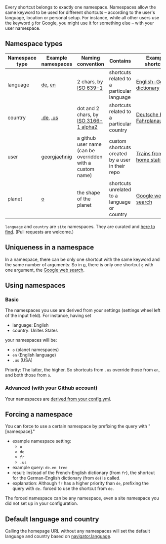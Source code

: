 Every shortcut belongs to exactly one namespace. Namespaces allow the same keyword to be used for different shortcuts – according to the user's language, location or personal setup. For instance, while all other users use the keyword `g` for Google, you might use it for something else – with your user namespace.

## Namespace types

Namespace type | Example namespaces | Naming convention | Contains | Example shortcuts
--- | --- | --- | --- | ---
language | [de](https://github.com/trovu/trovu-data/tree/master/shortcuts/de), [en](https://github.com/trovu/trovu-data/tree/master/shortcuts/en) | 2 chars, by [ISO 639-1](http://en.wikipedia.org/wiki/List_of_ISO_639-1_codes) | shortcuts related to a particular language | [English-German dictionary](https://github.com/trovu/trovu-data/blob/master/shortcuts/de/en/1.yml)
country | [.de](https://github.com/trovu/trovu-data/tree/master/shortcuts/.de), [.us](https://github.com/trovu/trovu-data/tree/master/shortcuts/.us) | dot and 2 chars, by [ISO 3166-1 alpha2](https://en.wikipedia.org/wiki/ISO_3166-1_alpha-2) | shortcuts related to a particular country | [Deutsche Bahn Fahrplanauskunft](https://github.com/trovu/trovu-data/tree/master/shortcuts/.de/db)
user | [georgjaehnig](https://github.com/georgjaehnig/trovu-data/tree/master/shortcuts/)| a github user name (can be overridden with a custom name) | custom shortcuts created by a user in their repo | [Trains from my home station](https://github.com/georgjaehnig/trovu-data-user/blob/master/shortcuts/br.1.yml)
planet | [o](https://github.com/trovu/trovu-data/tree/master/shortcuts/o)| the shape of the planet |         shortcuts unrelated to a language or country | [Google web search](https://github.com/trovu/trovu-data/blob/master/shortcuts/o/g/1.yml)

`language` and `country` are `site` namespaces. They are curated and 
[here to find](https://github.com/trovu/trovu-data/tree/master/shortcuts). (Pull requests are welcome.)

## Uniqueness in a namespace

In a namespace, there can be only one shortcut with the same keyword and the same number of arguments: So in [o](https://github.com/trovu/trovu-data/tree/master/shortcuts/o), there is only one shortcut `g` with one argument, the [Google web search](https://github.com/trovu/trovu-data/blob/master/shortcuts/o/g/1.yml).

## Using namespaces

### Basic

The namespaces you use are derived from your settings (settings wheel left of the input field). For instance, having set

- language: English
- country: Unites States

your namespaces will be:

- `o` (planet namespaces)
- `en` (English language)
- `.us` (USA)

Priority: The latter, the higher. So shortcuts from `.us` override those from `en`, and both those from `o`.

### Advanced (with your Github account)

Your namespaces are [derived from your config.yml](https://github.com/trovu/trovu.github.io/wiki/Advanced-settings-&-personal-shortcuts).

## Forcing a namespace

You can force to use a certain namespace by prefixing the query with "[namespace]."

- example namespace setting:
  - `o`
  - `de`
  - `fr`
  - `.us`
- example query: `de.en tree`
- result: Instead of the French-English dictionary (from `fr`), the shortcut for the German-English dictionary (from `de`) is called.
- explanation: Although `fr` has a higher priority than `de`, prefixing the query with `de.` forced to use the shortcut from `de`.

The forced namespace can be any namespace, even a site namespace you did not set up in your configuration.

## Default language and country

Calling the homepage URL without any namespaces will set the default language and country based on [navigator.language](https://developer.mozilla.org/en-US/docs/Web/API/NavigatorLanguage/language).